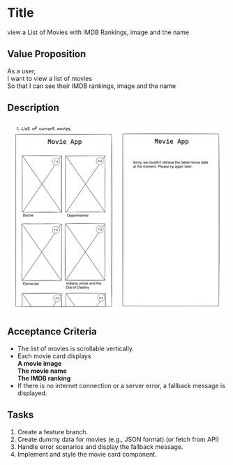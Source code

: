 # Title
view a List of Movies with IMDB Rankings, image and the name <br/>

## Value Proposition

As a user,<br/>
I want to view a list of movies<br/>
So that I can see their IMDB rankings, image and the name<br/>

## Description

![wireframe](./assets/scribble-movie-list.png)

## Acceptance Criteria

- The list of movies is scrollable vertically.<br/>
- Each movie card displays<br/>
**A movie image**<br/>
**The movie name**<br/>
**The IMDB ranking**<br/>
- If there is no internet connection or a server error, a fallback message is displayed.<br/>

## Tasks

1. Create a feature branch.
2. Create dummy data for movies (e.g., JSON format).(or fetch from API)
3. Handle error scenarios and display the fallback message.
4. Implement and style the movie card component.
